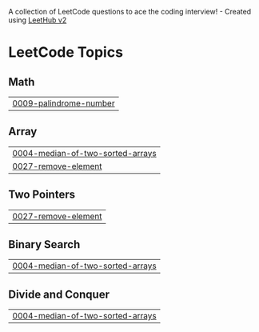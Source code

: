 A collection of LeetCode questions to ace the coding interview! - Created using [LeetHub v2](https://github.com/arunbhardwaj/LeetHub-2.0)
<!---LeetCode Topics Start-->
# LeetCode Topics
## Math
|  |
| ------- |
| [0009-palindrome-number](https://github.com/sumandeka223037/LeetCode/tree/master/0009-palindrome-number) |
## Array
|  |
| ------- |
| [0004-median-of-two-sorted-arrays](https://github.com/sumandeka223037/LeetCode/tree/master/0004-median-of-two-sorted-arrays) |
| [0027-remove-element](https://github.com/sumandeka223037/LeetCode/tree/master/0027-remove-element) |
## Two Pointers
|  |
| ------- |
| [0027-remove-element](https://github.com/sumandeka223037/LeetCode/tree/master/0027-remove-element) |
## Binary Search
|  |
| ------- |
| [0004-median-of-two-sorted-arrays](https://github.com/sumandeka223037/LeetCode/tree/master/0004-median-of-two-sorted-arrays) |
## Divide and Conquer
|  |
| ------- |
| [0004-median-of-two-sorted-arrays](https://github.com/sumandeka223037/LeetCode/tree/master/0004-median-of-two-sorted-arrays) |
<!---LeetCode Topics End-->